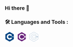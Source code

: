 ### Hi there 👋

<!--
**DomenicoMichienzi/DomenicoMichienzi** is a ✨ _special_ ✨ repository because its `README.md` (this file) appears on your GitHub profile.

Here are some ideas to get you started:

- 🔭 I’m currently working on ...
- 🌱 I’m currently learning ...
- 👯 I’m looking to collaborate on ...
- 🤔 I’m looking for help with ...
- 💬 Ask me about ...
- 📫 How to reach me: ...
- 😄 Pronouns: ...
- ⚡ Fun fact: ...
-->
### :hammer_and_wrench: Languages and Tools :
<div>
  <img src="https://github.com/devicons/devicon/blob/master/icons/cplusplus/cplusplus-plain.svg" title="Cplusplus" alt="Cplusplus" width="30" height="30"/>&nbsp;
  <img src="https://github.com/devicons/devicon/blob/master/icons/csharp/csharp-plain.svg" title="Csharp" alt="Csharp" width="30" height="30"/>&nbsp;
  <img src="https://github.com/devicons/devicon/blob/master/icons/cplusplus/cplusplus-line.svg" title="Cplusplus" alt="Cplusplus" width="30" height="30"/>&nbsp;
</div>
